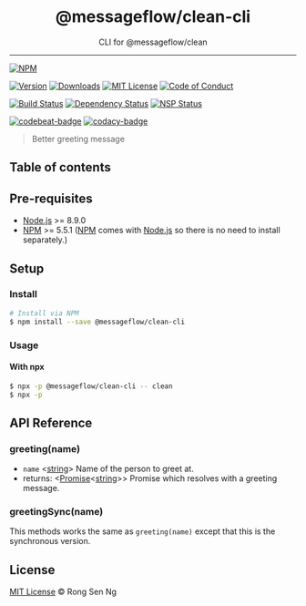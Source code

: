 <div align="center" style="text-align: center;">
  <h1 style="border-bottom: none;">@messageflow/clean-cli</h1>

  <p>CLI for @messageflow/clean</p>
</div>

<hr />

[![NPM][nodei-badge]][nodei-url]

[![Version][version-badge]][version-url]
[![Downloads][downloads-badge]][downloads-url]
[![MIT License][mit-license-badge]][mit-license-url]
[![Code of Conduct][coc-badge]][coc-url]

[![Build Status][travis-badge]][travis-url]
[![Dependency Status][daviddm-badge]][daviddm-url]
[![NSP Status][nsp-badge]][nsp-url]

[![codebeat-badge]][codebeat-url]
[![codacy-badge]][codacy-url]

> Better greeting message

## Table of contents

## Pre-requisites

- [Node.js][nodejs-url] >= 8.9.0
- [NPM][npm-url] >= 5.5.1 ([NPM][npm-url] comes with [Node.js][nodejs-url] so there is no need to install separately.)

## Setup

### Install

```sh
# Install via NPM
$ npm install --save @messageflow/clean-cli
```

### Usage

#### With npx

```sh
$ npx -p @messageflow/clean-cli -- clean
$ npx -p 
```

## API Reference

### greeting(name)

- `name` <[string][string-mdn-url]> Name of the person to greet at.
- returns: <[Promise][promise-mdn-url]&lt;[string][string-mdn-url]&gt;> Promise which resolves with a greeting message.

### greetingSync(name)

This methods works the same as `greeting(name)` except that this is the synchronous version.

## License

[MIT License](https://Messageflow.mit-license.org/) © Rong Sen Ng

<!-- References -->
[typescript-url]: https://github.com/Microsoft/TypeScript
[nodejs-url]: https://nodejs.org
[npm-url]: https://www.npmjs.com
[node-releases-url]: https://nodejs.org/en/download/releases

[array-mdn-url]: https://developer.mozilla.org/en-US/docs/Web/JavaScript/Reference/Global_Objects/Array
[boolean-mdn-url]: https://developer.mozilla.org/en-US/docs/Web/JavaScript/Reference/Global_Objects/Boolean
[function-mdn-url]: https://developer.mozilla.org/en-US/docs/Web/JavaScript/Reference/Global_Objects/Function
[map-mdn-url]: https://developer.mozilla.org/en-US/docs/Web/JavaScript/Reference/Global_Objects/Map
[number-mdn-url]: https://developer.mozilla.org/en-US/docs/Web/JavaScript/Reference/Global_Objects/Number
[object-mdn-url]: https://developer.mozilla.org/en-US/docs/Web/JavaScript/Reference/Global_Objects/Object
[promise-mdn-url]: https://developer.mozilla.org/en-US/docs/Web/JavaScript/Reference/Global_Objects/Promise
[regexp-mdn-url]: https://developer.mozilla.org/en-US/docs/Web/JavaScript/Reference/Global_Objects/RegExp
[set-mdn-url]: https://developer.mozilla.org/en-US/docs/Web/JavaScript/Reference/Global_Objects/Set
[string-mdn-url]: https://developer.mozilla.org/en-US/docs/Web/JavaScript/Reference/Global_Objects/String

<!-- Badges -->
[nodei-badge]: https://nodei.co/npm/@messageflow/clean-cli.png?downloads=true&downloadRank=true&stars=true

[version-badge]: https://img.shields.io/npm/v/@messageflow/clean-cli.svg?style=flat-square
[downloads-badge]: https://img.shields.io/npm/dm/@messageflow/clean-cli.svg?style=flat-square
[mit-license-badge]: https://img.shields.io/github/license/mashape/apistatus.svg?style=flat-square
[coc-badge]: https://img.shields.io/badge/code%20of-conduct-ff69b4.svg?style=flat-square

[travis-badge]: https://img.shields.io/travis/Messageflow/@messageflow/clean-cli.svg?style=flat-square
[daviddm-badge]: https://img.shields.io/david/Messageflow/@messageflow/clean-cli.svg?style=flat-square
[nsp-badge]: https://nodesecurity.io/orgs/Messageflow/projects/<PROJECT_ID>/badge?style=flat-square

[codebeat-badge]: https://codebeat.co/badges/<PROJECT_ID>?style=flat-square
[codacy-badge]: https://api.codacy.com/project/badge/Grade/<PROJECT_ID>?style=flat-square

<!-- Links -->
[nodei-url]: https://nodei.co/npm/@messageflow/clean-cli

[version-url]: https://www.npmjs.com/package/@messageflow/clean-cli
[downloads-url]: http://www.npmtrends.com/@messageflow/clean-cli
[mit-license-url]: https://github.com/Messageflow/@messageflow/clean-cli/blob/master/LICENSE
[coc-url]: https://github.com/Messageflow/@messageflow/clean-cli/blob/master/CODE_OF_CONDUCT.md

[travis-url]: https://travis-ci.org/Messageflow/@messageflow/clean-cli
[daviddm-url]: https://david-dm.org/Messageflow/@messageflow/clean-cli
[nsp-url]: https://nodesecurity.io/orgs/Messageflow/projects/<PROJECT_ID>

[codebeat-url]: https://codebeat.co/projects/github-com-Messageflow-@messageflow/clean-cli-master
[codacy-url]: https://www.codacy.com/app/Messageflow/@messageflow/clean-cli?utm_source=github.com&amp;utm_medium=referral&amp;utm_content=Messageflow/@messageflow/clean-cli&amp;utm_campaign=Badge_Grade
